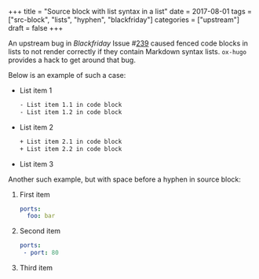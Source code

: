 +++
title = "Source block with list syntax in a list"
date = 2017-08-01
tags = ["src-block", "lists", "hyphen", "blackfriday"]
categories = ["upstream"]
draft = false
+++

An upstream bug in _Blackfriday_ Issue #[239](https://github.com/russross/blackfriday/issues/239) caused fenced code blocks in
lists to not render correctly if they contain Markdown syntax
lists. `ox-hugo` provides a hack to get around that bug.

Below is an example of such a case:

-   List item 1

    ```md
    ​- List item 1.1 in code block
    ​- List item 1.2 in code block
    ```
-   List item 2

    ```md
    ​+ List item 2.1 in code block
    ​+ List item 2.2 in code block
    ```
-   List item 3

Another such example, but with space before a hyphen in source block:

1.  First item

    ```yaml
    ports:
      foo: bar
    ```
2.  Second item

    ```yaml
    ports:
    ​ - port: 80
    ```
3.  Third item
